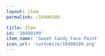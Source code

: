 ```yaml
---
layout: item
permalink: /10400109

title: Item
id: '10400109'
item_name: 'Sweet Candy Face Paint'
icon_url: 'customize/10400109.png'
---
```

